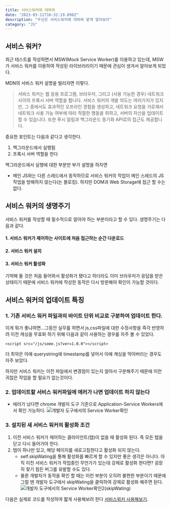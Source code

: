 ```yaml
---
title: 서비스워커에 대하여
date: "2023-03-11T16:32:19.896Z"
description: "우선은 서비스워커에 대하여 얕게 알아보자"
category: "JS"
---
```


## 서비스 워커?
최근 테스트를 작성하면서 MSW(Mock Service Worker)를 이용하고 있는데, MSW가 서비스 워커를 이용하여 작성된 라이브러리이기 때문에 관심이 생겨서 알아보게 되었다.

MDN의 서비스 워커 설명을 빌리자면 이렇다.
> 서비스 워커는 웹 응용 프로그램, 브라우저, 그리고 (사용 가능한 경우) 네트워크 사이의 프록시 서버 역할을 합니다. 서비스 워커의 개발 의도는 여러가지가 있지만, 그 중에서도 효과적인 오프라인 경험을 생성하고, 네트워크 요청을 가로채서 네트워크 사용 가능 여부에 따라 적절한 행동을 취하고, 서버의 자산을 업데이트할 수 있습니다. 또한 푸시 알림과 백그라운드 동기화 API로의 접근도 제공합니다.

중요한 포인트는 다음과 같다고 생각한다.
1. 백그라운드에서 실행됨
2. 프록시 서버 역할을 한다

백그라운드에서 실행에 대한 부분만 부가 설명을 하자면
 - 메인 JS와는 다른 스레드에서 동작하므로 서비스 워커의 작업이 메인 스레드의 JS 작업을 방해하지 않는다(논 블로킹). 하지만 DOM과 Web Storage에 접근 할 수는 없다.

## 서비스 워커의 생명주기
서비스 워커를 작성할 때 필수적으로 알아야 하는 부분이라고 할 수 있다. 생명주기는 다음과 같다.

#### 1. 서비스 워커가 제어하는 사이트에 처음 접근하는 순간 다운로드
#### 2. 서비스 워커 설치
#### 3. 서비스 워커 활성화

기억해 둘 것은 처음 들어와서 활성화가 됐다고 하더라도 이미 브라우저가 응답을 받은 상태이기 때문에 서비스 워커에 작성한 동작은 다시 방문해야 확인이 가능할 것이다.

## 서비스 워커의 업데이트 특징
### 1. 기존 서비스 워커 파일과의 **바이트 단위 비교**로 구분하여 업데이트 한다. 
이게 뭐가 좋냐하면...그동안 실무를 하면서 js,css파일에 대한 수정사항을 즉각 반영하려 이전 캐싱을 무효화 하기 위해 다음과 같이 사용하는 경우를 자주 볼 수 있었다.

```<script src="/js/some.js?ver=1.0.0"></script>```

더 최악은 아예 querystring에 timestamp를 넣어서 아예 캐싱을 막아버리는 경우도 자주 보았다.

하지만 서비스 워커는 이전 파일에서 변경점이 있는지 알아서 구분해주기 때문에 이런 귀찮은 작업을 할 필요가 없는것이다.

### 2. 업데이트할 서비스 워커파일에 에러가 나면 업데이트 하지 않는다
- 에러가 났다면 chrome 개발자 도구 기준으로 Application-Service Workers에서 확인 가능하다.
![개발자 도구에서의 Service Worker확인](./sw.png)

### 3. 설치된 새 서비스 워커의 활성화 조건
1. 이전 서비스 워커가 제어하는 클라이언트(탭)이 없을 때 활성화 된다. 즉 모든 탭을 닫고 다시 들어가야 한다.
2. 탭이 하나만 있고, 해당 페이지를 새로고침한다고 활성화 되지 않는다.
    - self.skipWating을 통해 활성화를 빠르게 할 수 있지만 좋은 생각은 아니다. 아직 이전 서비스 워커가 작업중인 무언가가 있는데 강제로 활성화 한다면? 굉장히 찾기 힘든 버그를 유발할 수도 있다. 
    - 물론 개발자가 동작을 확인 할 때는 이런 부분이 오히려 불편한 부분이기 때문에 그럴 땐 개발자 도구에서 skipWating을 클릭하여 강제로 활성화 해주면 된다.
![개발자 도구에서의 Service Worker확인2(skipWating)](./sw2.png)


다음은 실제로 코드를 작성하여 짧게 사용해보려 한다 [서비스워커 사용해보기](/서비스워커-사용해보기).

